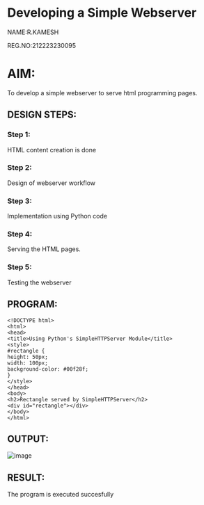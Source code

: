 # Developing a Simple Webserver
NAME:R.KAMESH

REG.NO:212223230095

# AIM:

To develop a simple webserver to serve html programming pages.

## DESIGN STEPS:

### Step 1:

HTML content creation is done

### Step 2:

Design of webserver workflow

### Step 3:

Implementation using Python code

### Step 4:

Serving the HTML pages.

### Step 5:

Testing the webserver

## PROGRAM:
``````
<!DOCTYPE html>
<html>
<head>
<title>Using Python's SimpleHTTPServer Module</title>
<style>
#rectangle {
height: 50px;
width: 100px;
background-color: #00f28f;
}
</style>
</head>
<body>
<h2>Rectangle served by SimpleHTTPServer</h2>
<div id="rectangle"></div>
</body>
</html>
``````
## OUTPUT:
![image](https://github.com/23002027/webserver/assets/139752981/b4ee8e2a-e722-4d50-bf94-0919be44b491)

## RESULT:
The program is executed succesfully
